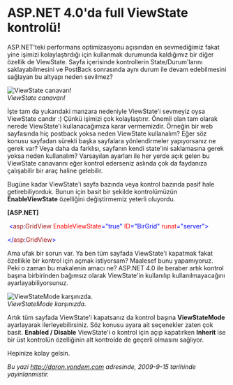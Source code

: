 # ASP.NET 4.0'da full ViewState kontrolü! 

ASP.NET'teki performans optimizasyonu açısından en sevmediğimiz fakat
yine işimizi kolaylaştırdığı için kullanmak durumunda kaldığımız bir
diğer özellik de ViewState. Sayfa içerisinde kontrollerin
State/Durum'larını saklayabilmesini ve PostBack sonrasında aynı durum
ile devam edebilmesini sağlayan bu altyapı neden sevilmez?

![ViewState
canavarı!](media/ASP_NET_4_0_da_full_ViewState_kontrolu/14092009_1.gif)\
*ViewState canavarı!*

İşte tam da yukarıdaki manzara nedeniyle ViewState'i sevmeyiz oysa
ViewState candır :) Çünkü işimizi çok kolaylaştırır. Önemli olan tam
olarak nerede ViewState'i kullanacağımıza karar vermemizdir. Örneğin bir
web sayfasında hiç postback yoksa neden ViewState kullanalım? Eğer söz
konusu sayfadan sürekli başka sayfalara yönlendirmeler yapıyorsanız ne
gerek var? Veya daha da farklısı, sayfanın kendi state'ini saklamasına
gerek yoksa neden kullanalım? Varsayılan ayarları ile her yerde açık
gelen bu ViewState canavarını eğer kontrol ederseniz aslında çok da
faydanıza çalışabilir bir araç haline gelebilir.

Bugüne kadar ViewState'i sayfa bazında veya kontrol bazında pasif hale
getirebiliyorduk. Bunun için basit bir şekilde kontrolümüzün
**EnableViewState** özelliğini değiştirmemiz yeterli oluyordu.

**[ASP.NET]**

 <span style="color: blue;">\<</span><span
style="color: #a31515;">asp</span><span
style="color: blue;">:</span><span
style="color: #a31515;">GridView</span> <span
style="color: red;">EnableViewState</span><span
style="color: blue;">="true"</span> <span
style="color: red;">ID</span><span
style="color: blue;">="BirGrid"</span> <span
style="color: red;">runat</span><span
style="color: blue;">="server"\></span>

<span style="color: blue;">\</</span><span
style="color: #a31515;">asp</span><span
style="color: blue;">:</span><span
style="color: #a31515;">GridView</span><span
style="color: blue;">\></span>

Ama ufak bir sorun var. Ya ben tüm sayfada ViewState'i kapatmak fakat
özellikle bir kontrol için açmak istiyorsam? Maalesef bunu yapamıyoruz.
Peki o zaman bu makalenin amacı ne? ASP.NET 4.0 ile beraber artık
kontrol başına birbirinden bağımsız olarak ViewState'in kullanılıp
kullanılmayacağını ayarlayabiliyorsunuz.

![ViewStateMode
karşınızda.](media/ASP_NET_4_0_da_full_ViewState_kontrolu/14092009_2.gif)\
*ViewStateMode karşınızda.*

Artık tüm sayfada ViewState'i kapatsanız da kontrol başına
**ViewStateMode** ayarlayarak ilerleyebilirsiniz. Söz konusu ayara ait
seçenekler zaten çok basit. **Enabled / Disable** ViewState'i o kontrol
için açıp kapatırken **Inherit** ise bir üst kontrolün özelliğinin alt
kontrolde de geçerli olmasını sağlıyor.

Hepinize kolay gelsin.


*Bu yazi http://daron.yondem.com adresinde, 2009-9-15 tarihinde yayinlanmistir.*